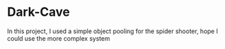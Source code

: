 # Dark-Cave
In this project, I used a simple object pooling for the spider shooter, hope I could use the more complex system
 
